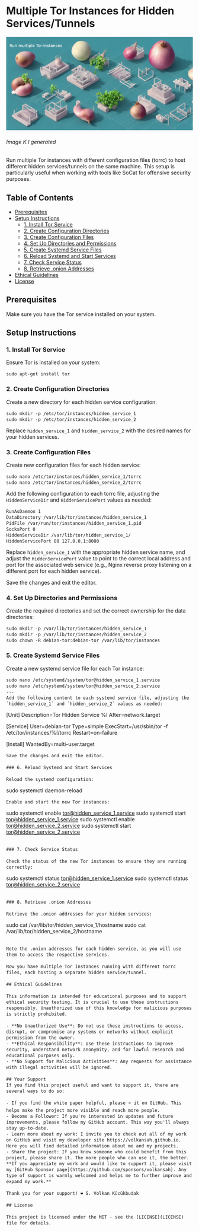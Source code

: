 # Multiple Tor Instances for Hidden Services/Tunnels

![Screenshot](more_onions.jpg)
###### Image K.I generated

Run multiple Tor instances with different configuration files (torrc) to host different hidden services/tunnels on the same machine. This setup is particularly useful when working with tools like SoCat for offensive security purposes.

## Table of Contents
- [Prerequisites](#prerequisites)
- [Setup Instructions](#setup-instructions)
  - [1. Install Tor Service](#1-install-tor-service)
  - [2. Create Configuration Directories](#2-create-configuration-directories)
  - [3. Create Configuration Files](#3-create-configuration-files)
  - [4. Set Up Directories and Permissions](#4-set-up-directories-and-permissions)
  - [5. Create Systemd Service Files](#5-create-systemd-service-files)
  - [6. Reload Systemd and Start Services](#6-reload-systemd-and-start-services)
  - [7. Check Service Status](#7-check-service-status)
  - [8. Retrieve .onion Addresses](#8-retrieve-onion-addresses)
- [Ethical Guidelines](#ethical-guidelines)
- [License](#license)

## Prerequisites

Make sure you have the Tor service installed on your system.

## Setup Instructions

### 1. Install Tor Service

Ensure Tor is installed on your system:
```
sudo apt-get install tor
```

### 2. Create Configuration Directories

Create a new directory for each hidden service configuration:
```
sudo mkdir -p /etc/tor/instances/hidden_service_1
sudo mkdir -p /etc/tor/instances/hidden_service_2
```
Replace `hidden_service_1` and `hidden_service_2` with the desired names for your hidden services.

### 3. Create Configuration Files

Create new configuration files for each hidden service:
```
sudo nano /etc/tor/instances/hidden_service_1/torrc
sudo nano /etc/tor/instances/hidden_service_2/torrc
```
Add the following configuration to each torrc file, adjusting the `HiddenServiceDir` and `HiddenServicePort` values as needed:
```
RunAsDaemon 1
DataDirectory /var/lib/tor/instances/hidden_service_1
PidFile /var/run/tor/instances/hidden_service_1.pid
SocksPort 0
HiddenServiceDir /var/lib/tor/hidden_service_1/
HiddenServicePort 80 127.0.0.1:8080
```
Replace `hidden_service_1` with the appropriate hidden service name, and adjust the `HiddenServicePort` value to point to the correct local address and port for the associated web service (e.g., Nginx reverse proxy listening on a different port for each hidden service).

Save the changes and exit the editor.

### 4. Set Up Directories and Permissions

Create the required directories and set the correct ownership for the data directories:
```
sudo mkdir -p /var/lib/tor/instances/hidden_service_1
sudo mkdir -p /var/lib/tor/instances/hidden_service_2
sudo chown -R debian-tor:debian-tor /var/lib/tor/instances
```

### 5. Create Systemd Service Files

Create a new systemd service file for each Tor instance:
```
sudo nano /etc/systemd/system/tor@hidden_service_1.service
sudo nano /etc/systemd/system/tor@hidden_service_2.service
---
Add the following content to each systemd service file, adjusting the `hidden_service_1` and `hidden_service_2` values as needed:
```
[Unit]
Description=Tor Hidden Service %I
After=network.target

[Service]
User=debian-tor
Type=simple
ExecStart=/usr/sbin/tor -f /etc/tor/instances/%I/torrc
Restart=on-failure

[Install]
WantedBy=multi-user.target
```
Save the changes and exit the editor.

### 6. Reload Systemd and Start Services

Reload the systemd configuration:
```
sudo systemctl daemon-reload
```
Enable and start the new Tor instances:
```
sudo systemctl enable tor@hidden_service_1.service
sudo systemctl start tor@hidden_service_1.service
sudo systemctl enable tor@hidden_service_2.service
sudo systemctl start tor@hidden_service_2.service
```

### 7. Check Service Status

Check the status of the new Tor instances to ensure they are running correctly:
```
sudo systemctl status tor@hidden_service_1.service
sudo systemctl status tor@hidden_service_2.service
```

### 8. Retrieve .onion Addresses

Retrieve the .onion addresses for your hidden services:
```
sudo cat /var/lib/tor/hidden_service_1/hostname
sudo cat /var/lib/tor/hidden_service_2/hostname
```

Note the .onion addresses for each hidden service, as you will use them to access the respective services.

Now you have multiple Tor instances running with different torrc files, each hosting a separate hidden service/tunnel.

## Ethical Guidelines

This information is intended for educational purposes and to support ethical security testing. It is crucial to use these instructions responsibly. Unauthorized use of this knowledge for malicious purposes is strictly prohibited.

- **No Unauthorized Use**: Do not use these instructions to access, disrupt, or compromise any systems or networks without explicit permission from the owner.
- **Ethical Responsibility**: Use these instructions to improve security, understand network anonymity, and for lawful research and educational purposes only.
- **No Support for Malicious Activities**: Any requests for assistance with illegal activities will be ignored.

## Your Support
If you find this project useful and want to support it, there are several ways to do so:

- If you find the white paper helpful, please ⭐ it on GitHub. This helps make the project more visible and reach more people.
- Become a Follower: If you're interested in updates and future improvements, please follow my GitHub account. This way you'll always stay up-to-date.
- Learn more about my work: I invite you to check out all of my work on GitHub and visit my developer site https://volkansah.github.io. Here you will find detailed information about me and my projects.
- Share the project: If you know someone who could benefit from this project, please share it. The more people who can use it, the better.
**If you appreciate my work and would like to support it, please visit my [GitHub Sponsor page](https://github.com/sponsors/volkansah). Any type of support is warmly welcomed and helps me to further improve and expand my work.**

Thank you for your support! ❤️ S. Volkan Kücükbudak

## License

This project is licensed under the MIT - see the [LICENSE](LICENSE) file for details.

